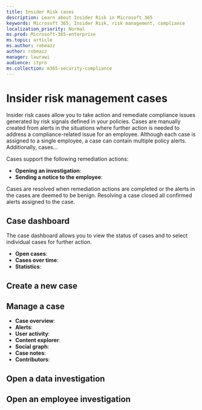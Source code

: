 ```yaml
---
title: Insider Risk cases
description: Learn about Insider Risk in Microsoft 365
keywords: Microsoft 365, Insider Risk, risk management, compliance
localization_priority: Normal
ms.prod: Microsoft-365-enterprise
ms.topic: article
ms.author: robmazz
author: robmazz
manager: laurawi
audience: itpro
ms.collection: m365-security-compliance
---
```


# Insider risk management cases

Insider risk cases allow you to take action and remediate compliance issues generated by risk signals defined in your policies. Cases are manually created from alerts in the situations where further action is needed to address a compliance-related issue for an employee. Although each case is assigned to a single employee, a case can contain multiple policy alerts. Additionally, cases...

Cases support the following remediation actions:

- **Opening an investigation**:
- **Sending a notice to the employee**:

Cases are resolved when remediation actions are completed or the alerts in the cases are deemed to be benign. Resolving a case closed all confirmed alerts assigned to the case.

## Case dashboard

The case dashboard allows you to view the status of cases and to select individual cases for further action. 

- **Open cases**:
- **Cases over time**:
- **Statistics**:


## Create a new case


## Manage a case

- **Case overview**:
- **Alerts**:
- **User activity**:
- **Content explorer**:
- **Social graph**: 
- **Case notes**:
- **Contributors**:



## Open a data investigation



## Open an employee investigation
